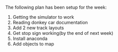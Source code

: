 The following plan has been setup for the week:
1) Getting the simulator to work
2) Reading donkey car documentation
3) Add 2 new track layouts
4) Get stop sign working(by the end of next week)
5) Install anaconda
6) Add objects to map